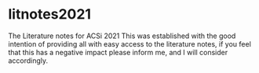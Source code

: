 # litnotes2021
The Literature notes for ACSi 2021
This was established with the good intention of providing all with easy access to the literature notes, if you feel that this has a negative impact please inform me, and I
will consider accordingly.
